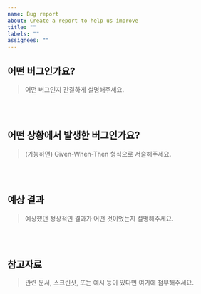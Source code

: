 ```yaml
---
name: Bug report
about: Create a report to help us improve
title: ""
labels: ""
assignees: ""
---
```


## 어떤 버그인가요?

> 어떤 버그인지 간결하게 설명해주세요.

<br><br>

## 어떤 상황에서 발생한 버그인가요?

> (가능하면) Given-When-Then 형식으로 서술해주세요.

<br><br>

## 예상 결과

> 예상했던 정상적인 결과가 어떤 것이었는지 설명해주세요.

<br><br>

## 참고자료

> 관련 문서, 스크린샷, 또는 예시 등이 있다면 여기에 첨부해주세요.
